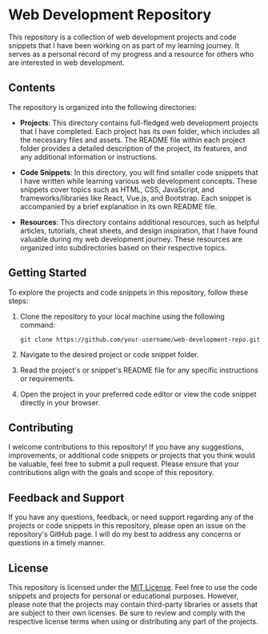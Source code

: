 # Web Development Repository

This repository is a collection of web development projects and code snippets that I have been working on as part of my learning journey. It serves as a personal record of my progress and a resource for others who are interested in web development.

## Contents

The repository is organized into the following directories:

- **Projects**: This directory contains full-fledged web development projects that I have completed. Each project has its own folder, which includes all the necessary files and assets. The README file within each project folder provides a detailed description of the project, its features, and any additional information or instructions.

- **Code Snippets**: In this directory, you will find smaller code snippets that I have written while learning various web development concepts. These snippets cover topics such as HTML, CSS, JavaScript, and frameworks/libraries like React, Vue.js, and Bootstrap. Each snippet is accompanied by a brief explanation in its own README file.

- **Resources**: This directory contains additional resources, such as helpful articles, tutorials, cheat sheets, and design inspiration, that I have found valuable during my web development journey. These resources are organized into subdirectories based on their respective topics.

## Getting Started

To explore the projects and code snippets in this repository, follow these steps:

1. Clone the repository to your local machine using the following command:

   ```
   git clone https://github.com/your-username/web-development-repo.git
   ```

2. Navigate to the desired project or code snippet folder.

3. Read the project's or snippet's README file for any specific instructions or requirements.

4. Open the project in your preferred code editor or view the code snippet directly in your browser.

## Contributing

I welcome contributions to this repository! If you have any suggestions, improvements, or additional code snippets or projects that you think would be valuable, feel free to submit a pull request. Please ensure that your contributions align with the goals and scope of this repository.

## Feedback and Support

If you have any questions, feedback, or need support regarding any of the projects or code snippets in this repository, please open an issue on the repository's GitHub page. I will do my best to address any concerns or questions in a timely manner.

## License

This repository is licensed under the [MIT License](LICENSE). Feel free to use the code snippets and projects for personal or educational purposes. However, please note that the projects may contain third-party libraries or assets that are subject to their own licenses. Be sure to review and comply with the respective license terms when using or distributing any part of the projects.

